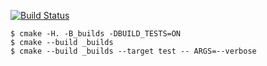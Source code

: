 [![Build Status](https://travis-ci.org/amirnyy/Matrix.svg?branch=master)](https://travis-ci.org/amirnyy/Matrix)
```ShellSession
$ cmake -H. -B_builds -DBUILD_TESTS=ON
$ cmake --build _builds
$ cmake --build _builds --target test -- ARGS=--verbose
```
